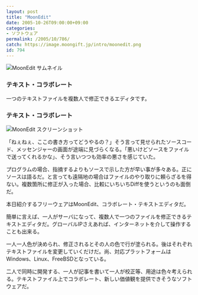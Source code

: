 ```yaml
---
layout: post
title: "MoonEdit"
date: 2005-10-26T09:00:00+09:00
categories:
- ソフトウェア
permalink: /2005/10/786/
catch: https://image.moongift.jp/intro/moonedit.png
id: 794
---
```

 ![MoonEdit サムネイル](https://image.moongift.jp/intro/moonedit.s.png "MoonEdit サムネイル")
  

### テキスト・コラボレート
  
一つのテキストファイルを複数人で修正できるエディタです。  
<!--more-->  

### テキスト・コラボレート
  

![MoonEdit スクリーンショット](https://image.moongift.jp/intro/moonedit.png "MoonEdit スクリーンショット")

  

「ねぇねぇ、ここの書き方ってどうやるの？」そう言って見せられたソースコード、メッセンジャーの画面が途端に見づらくなる。「悪いけどソースをファイルで送ってくれるかな」、そう言いつつも効率の悪さを感じていた。

  

プログラムの場合、指摘するよりもソースで示した方が早い事が多々ある。正にソースは語るだ。と言っても遠隔地の場合はファイルのやり取りに頼らざるを得ない。複数箇所に修正が入った場合、比較にいちいちDiffを使うというのも面倒だ。

  

本日紹介するフリーウェアはMoonEdit、コラボレート・テキストエディタだ。

  

簡単に言えば、一人がサーバになって、複数人で一つのファイルを修正できるテキストエディタだ。グローバルIPさえあれば、インターネットを介して操作することも出来る。

  

一人一人色が決められ、修正されるとその人の色で行が塗られる。後はそれぞれテキストファイルを変更していくだけだ。尚、対応プラットフォームはWindows、Linux、FreeBSDとなっている。

  

二人で同時に開発する、一人が記事を書いて一人が校正等、用途は色々考えられる。テキストファイル上でコラボレート、新しい価値観を提供できそうなソフトウェアだ。

  

